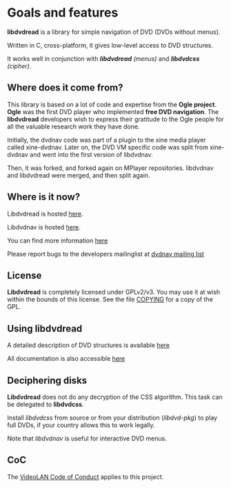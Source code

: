 # Goals and features

**libdvdread** is a library for simple navigation of DVD (DVDs without menus).

Written in C, cross-platform, it gives low-level access to DVD structures.

It works well in conjunction with ***libdvdread*** *(menus)* and ***libdvdcss*** *(cipher)*.

## Where does it come from?

This library is based on a lot of code and expertise from the **Ogle project**.
**Ogle** was the first DVD player who implemented **free DVD navigation**. The
**libdvdread** developers wish to express their gratitude to the Ogle people
for all the valuable research work they have done.

Initially, the dvdnav code was part of a plugin to the xine media player
called xine-dvdnav. Later on, the DVD VM specific code was split
from xine-dvdnav and went into the first version of libdvdnav.

Then, it was forked, and forked again on MPlayer repositories.
libdvdnav and libdvdread were merged, and then split again.

## Where is it now?

Libdvdread is hosted [here](https://code.videolan.org/videolan/libdvdread).

Libdvdnav is hosted [here](https://code.videolan.org/videolan/libdvdnav).

You can find more information [here](https://www.videolan.org/developers/libdvdnav.html)

Please report bugs to the developers mailinglist at
[dvdnav mailing list](https://mailman.videolan.org/listinfo/libdvdnav-devel)

## License

**Libdvdread** is completely licensed under GPLv2/v3. You may use it at wish within the
bounds of this license. See the file [COPYING](https://code.videolan.org/videolan/libdvdread/-/blob/master/COPYING) for a copy of the GPL.

## Using libdvdread

A detailed description of DVD structures is available [here](http://www.mpucoder.com/dvd/)

All documentation is also accessible [here](http://dvdnav.mplayerhq.hu/#docs)

## Deciphering disks

**Libdvdread** does not do any decryption of the CSS algorithm. This task can be delegated to **libdvdcss**.

Install *libdvdcss* from source or from your distribution (*libdvd-pkg*) to play full DVDs,
if your country allows this to work legally.

Note that *libdvdnav* is useful for interactive DVD menus.

## CoC

The [VideoLAN Code of Conduct](https://wiki.videolan.org/Code_of_Conduct/) applies to this project.
